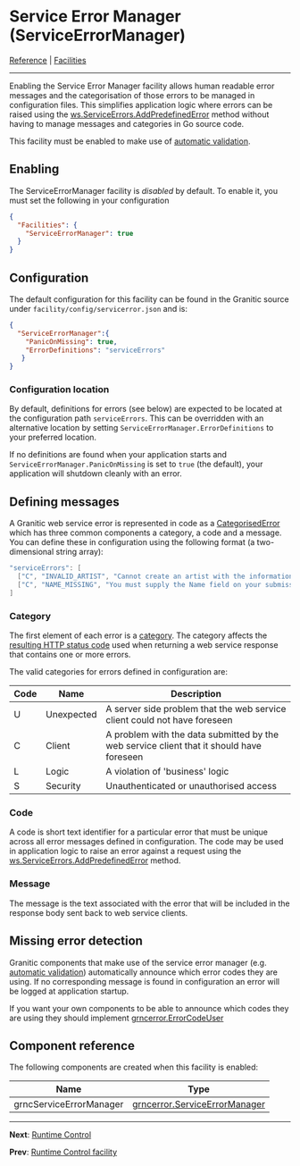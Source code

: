 # Service Error Manager (ServiceErrorManager)
[Reference](README.md) | [Facilities](fac-index.md)

---

Enabling the Service Error Manager facility allows human readable error messages and the categorisation of those errors 
to be managed in configuration files. This simplifies application logic where errors can
be raised using the [ws.ServiceErrors.AddPredefinedError](https://godoc.org/github.com/graniticio/granitic/ws#ServiceErrors)
method without having to manage messages and categories in Go source code.

This facility must be enabled to make use of [automatic validation](vld-index.md).

## Enabling

The ServiceErrorManager facility is _disabled_ by default. To enable it, you must set the following in your configuration

```json
{
  "Facilities": {
    "ServiceErrorManager": true
  }
}
```

## Configuration

The default configuration for this facility can be found in the Granitic source under `facility/config/servicerror.json`
and is:

```json
{
  "ServiceErrorManager":{
    "PanicOnMissing": true,
    "ErrorDefinitions": "serviceErrors"
   }
}
```

### Configuration location

By default, definitions for errors (see below) are expected to be located at the configuration path `serviceErrors`. This can be
overridden with an alternative location by setting `ServiceErrorManager.ErrorDefinitions` to your preferred location.

If no definitions are found when your application starts and `ServiceErrorManager.PanicOnMissing` is set to `true`
(the default), your application will shutdown cleanly with an error.


## Defining messages

A Granitic web service error is represented in code as a [CategorisedError](https://godoc.org/github.com/graniticio/granitic/ws#CategorisedError) 
which has three common components a category, a code and a message. You can define these in configuration using the following
format (a two-dimensional string array):

```go
"serviceErrors": [
  ["C", "INVALID_ARTIST", "Cannot create an artist with the information provided."],
  ["C", "NAME_MISSING", "You must supply the Name field on your submission."]
]
```

### Category

The first element of each error is a [category](https://godoc.org/github.com/graniticio/granitic/ws#ServiceErrorCategory). 
The category affects the [resulting HTTP status code](https://godoc.org/github.com/graniticio/granitic/ws) used when returning a web service response that contains one or
more errors.

The valid categories for errors defined in configuration are:

| Code | Name | Description |
| ---- | ---- | ----------- |
| U | Unexpected | A server side problem that the web service client could not have foreseen |
| C | Client | A problem with the data submitted by the web service client that it should have foreseen |
| L | Logic | A violation of 'business' logic |
| S | Security | Unauthenticated or unauthorised access |
 
### Code

A code is short text identifier for a particular error that must be unique across all error messages defined in configuration.
The code may be used in application logic to raise an error against a request using the 
[ws.ServiceErrors.AddPredefinedError](https://godoc.org/github.com/graniticio/granitic/ws#ServiceErrors) method.

### Message

The message is the text associated with the error that will be included in the response body sent back to web 
service clients.

## Missing error detection

Granitic components that make use of the service error manager (e.g. [automatic validation](vld-index.md)) automatically
announce which error codes they are using. If no corresponding message is found in configuration an error will be logged
at application startup.

If you want your own components to be able to announce which codes they are using they should implement
[grncerror.ErrorCodeUser](https://godoc.org/github.com/graniticio/granitic/grncerror#ErrorCodeUser)


## Component reference

The following components are created when this facility is enabled:

| Name | Type |
| ---- | ---- |
| grncServiceErrorManager | [grncerror.ServiceErrorManager](https://godoc.org/github.com/graniticio/granitic/grncerror#ServiceErrorManager) |

---
**Next**: [Runtime Control](rtc-index.md)

**Prev**: [Runtime Control facility](fac-runtime.md)